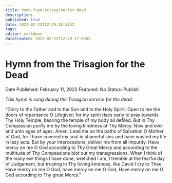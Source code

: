```yaml
---
title: hymn-from-trisagion-for-dead
description: 
published: true
date: 2022-02-23T12:29:18.813Z
tags: 
editor: markdown
dateCreated: 2022-02-23T12:29:17.058Z
---
```


# Hymn from the Trisagion for the Dead

Date Published: February 11, 2022
Featured: No
Status: Publish

*This hymn is sung during the Trisagion service for the dead.*

“Glory to the Father and to the Son and to the Holy Spirit. Open to me the doors of repentance O Lifegiver; for my spirit rises early to pray towards Thy Holy Temple, bearing the temple of my body all defiled. But in Thy Compassion purify me by the loving kindness of Thy Mercy. Now and ever and unto ages of ages. Amen. Lead me on the paths of Salvation O Mother of God, for I have covered my soul in shameful sins and have wasted my life in lazy acts. But by your intercessions, deliver me from all impurity. Have mercy on me O God according to Thy Great Mercy and according to the multitude of Thy Compassions blot out my transgressions. When I think of the many evil things I have done, wretched I am, I tremble at the fearful day of Judgement, but trusting in Thy loving kindness, like David I cry to Thee. Have mercy on me O God, have mercy on me O God, Have mercy on me O God according to Thy great Mercy.”
